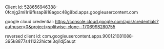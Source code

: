

Client Id: 528656946388-0fcnjg2mi1rl9fksap8i18agoc48g8bd.apps.googleusercontent.com





google cloud credential: https://console.cloud.google.com/apis/credentials?authuser=0&project=splitwise-clone--1706998280755



reversed client id: com.googleusercontent.apps.900121081088-395k8877s411222hictei3qi1dj5aupt 

